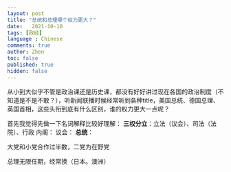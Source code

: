 ```yaml
---
layout: post
title: "总统和总理哪个权力更大？"
date:   2021-10-10
tags: [政经]
language : Chinese
comments: true
author: Zhen
toc: false
published: true
hidden: false
---
```

从小到大似乎不管是政治课还是历史课，都没有好好讲过现在各国的政治制度（不知道是不是不敢？），听新闻联播时候经常听到各种title，美国总统、德国总理、英国首相，这些头衔到底有什么区别，谁的权力更大一点呢？

首先我觉得先做一下名词解释比较好理解：
**三权分立**：立法（议会）、司法（法院）、行政
内阁：
议会：
**总统**：


大党和小党合作过半数，二党为在野党


总理无限任期，经常换（日本。澳洲）
<!--stackedit_data:
eyJoaXN0b3J5IjpbNTU1NTY3Njg0LDk5MzM0NzAwMiwtODQzMD
Q4OTc0LDIwMTQ4NTQwMDgsLTE1OTQ1MzM5MDZdfQ==
-->